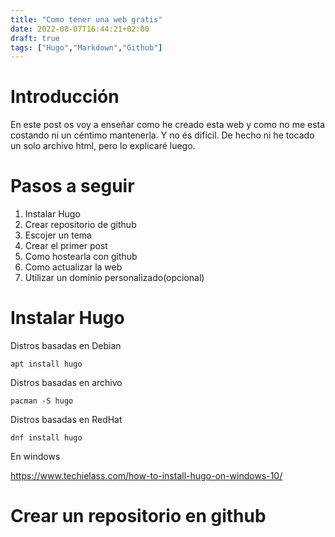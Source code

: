 ```yaml
---
title: "Como tener una web gratis"
date: 2022-08-07T16:44:21+02:00
draft: true
tags: ["Hugo","Markdown","Github"]
---
```


# Introducción

En este post os voy a enseñar como he creado esta web y como no me esta costando ni un céntimo mantenerla. Y no és difícil. De hecho ni he tocado un solo archivo html, pero lo explicaré luego.

# Pasos a seguir

1. Instalar Hugo
2. Crear repositorio de github
3. Escojer un tema 
4. Crear el primer post
5. Como hostearla con github
6. Como actualizar la web
7. Utilizar un dominio personalizado(opcional)

# Instalar Hugo

Distros basadas en Debian

```shell
apt install hugo
```

Distros basadas en archivo

```shell
pacman -S hugo
```

Distros basadas en RedHat

```shell
dnf install hugo
```

En windows

https://www.techielass.com/how-to-install-hugo-on-windows-10/

# Crear un repositorio en github
